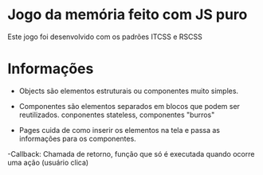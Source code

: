 

# Jogo da memória feito com JS puro

Este jogo foi desenvolvido com os padrões  ITCSS e RSCSS



# Informações


- Objects são elementos estruturais ou componentes muito simples.

- Componentes são elementos separados em blocos que podem ser reutilizados. conponentes stateless, componentes "burros"

- Pages cuida de como inserir os elementos na tela e passa as informações para os componentes. 

-Callback: Chamada de retorno, função que só é executada quando ocorre uma ação (usuário clica)
